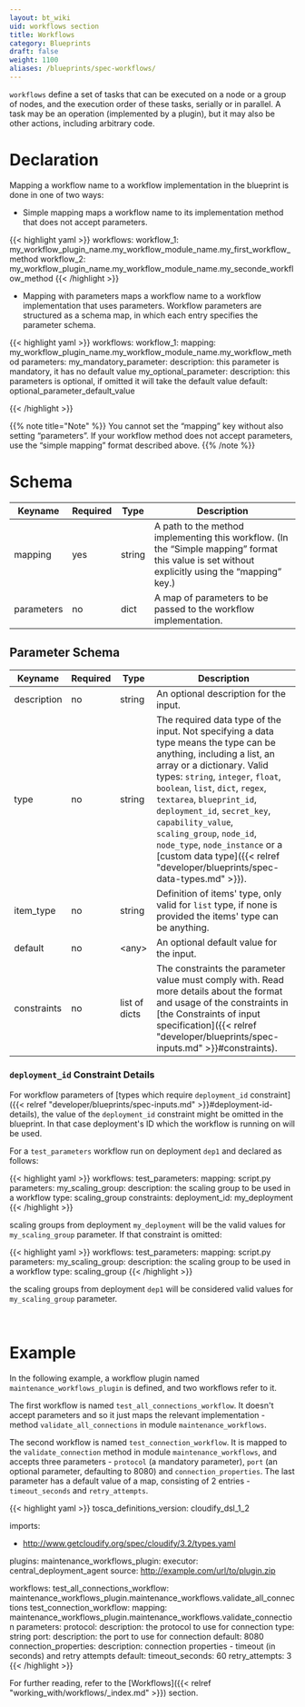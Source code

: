 ```yaml
---
layout: bt_wiki
uid: workflows section
title: Workflows
category: Blueprints
draft: false
weight: 1100
aliases: /blueprints/spec-workflows/
---
```


`workflows` define a set of tasks that can be executed on a node or a group of nodes, and the execution order of these tasks, serially or in parallel. A task may be an operation (implemented by a plugin), but it may also be other actions, including arbitrary code.

# Declaration

Mapping a workflow name to a workflow implementation in the blueprint is done in one of two ways:

* Simple mapping maps a workflow name to its implementation method that does not accept parameters.

{{< highlight  yaml >}}
workflows:
  workflow_1: my_workflow_plugin_name.my_workflow_module_name.my_first_workflow_method
  workflow_2: my_workflow_plugin_name.my_workflow_module_name.my_seconde_workflow_method
{{< /highlight >}}

* Mapping with parameters maps a workflow name to a workflow implementation that uses parameters. Workflow parameters are structured as a schema map, in which each entry specifies the parameter schema.

{{< highlight  yaml >}}
workflows:
  workflow_1:
    mapping: my_workflow_plugin_name.my_workflow_module_name.my_workflow_method
    parameters:
      my_mandatory_parameter:
        description: this parameter is mandatory, it has no default value
      my_optional_parameter:
        description: this parameters is optional, if omitted it will take the default value
        default: optional_parameter_default_value

{{< /highlight >}}

{{% note title="Note" %}}
You cannot set the “mapping” key without also setting “parameters”. If your workflow method does not accept parameters, use the “simple mapping” format described above.
{{% /note %}}


# Schema

Keyname     | Required | Type        | Description
----------- | -------- | ----        | -----------
mapping     | yes      | string      | A path to the method implementing this workflow. (In the “Simple mapping” format this value is set without explicitly using the “mapping” key.)
parameters  | no       | dict        | A map of parameters to be passed to the workflow implementation.


## Parameter Schema

| Keyname     | Required | Type          | Description                                                                                                                                                                                                                                                                                                                                                                                                                                           |
|-------------|----------|---------------|-------------------------------------------------------------------------------------------------------------------------------------------------------------------------------------------------------------------------------------------------------------------------------------------------------------------------------------------------------------------------------------------------------------------------------------------------------|
| description | no       | string        | An optional description for the input.                                                                                                                                                                                                                                                                                                                                                                                                                |
| type        | no       | string        | The required data type of the input. Not specifying a data type means the type can be anything, including a list, an array or a dictionary. Valid types: `string`, `integer`, `float`, `boolean`, `list`, `dict`, `regex`, `textarea`, `blueprint_id`, `deployment_id`, `secret_key`, `capability_value`, `scaling_group`, `node_id`, `node_type`, `node_instance` or a [custom data type]({{< relref "developer/blueprints/spec-data-types.md" >}}). |
| item_type   | no       | string        | Definition of items' type, only valid for `list` type, if none is provided the items' type can be anything.                                                                                                                                                                                                                                                                                                                                           |
| default     | no       | \<any\>       | An optional default value for the input.                                                                                                                                                                                                                                                                                                                                                                                                              |
| constraints | no       | list of dicts | The constraints the parameter value must comply with. Read more details about the format and usage of the constraints in [the Constraints of input specification]({{< relref "developer/blueprints/spec-inputs.md" >}}#constraints).                                                                                                                                                                                                                  |

### `deployment_id` Constraint Details

For workflow parameters of [types which require `deployment_id` constraint]({{< relref "developer/blueprints/spec-inputs.md" >}}#deployment-id-details),
the value of the `deployment_id` constraint might be omitted in the blueprint.  In that case
deployment's ID which the workflow is running on will be used.

For a `test_parameters` workflow run on deployment `dep1` and declared as follows:

{{< highlight  yaml >}}
workflows:
  test_parameters:
    mapping: script.py
    parameters:
      my_scaling_group:
        description: the scaling group to be used in a workflow
        type: scaling_group
        constraints:
          deployment_id: my_deployment
{{< /highlight >}}

scaling groups from deployment `my_deployment` will be the valid values for `my_scaling_group`
parameter.  If that constraint is omitted:

{{< highlight  yaml >}}
workflows:
  test_parameters:
    mapping: script.py
    parameters:
      my_scaling_group:
        description: the scaling group to be used in a workflow
        type: scaling_group
{{< /highlight >}}

the scaling groups from deployment `dep1` will be considered valid values for `my_scaling_group`
parameter.

<br>

# Example

In the following example, a workflow plugin named `maintenance_workflows_plugin` is defined, and two workflows refer to it.

The first workflow is named `test_all_connections_workflow`. It doesn't accept parameters and so it just maps the relevant implementation - method `validate_all_connections` in module `maintenance_workflows`.

The second workflow is named `test_connection_workflow`. It is mapped to the `validate_connection` method in module `maintenance_workflows`, and accepts three parameters - `protocol` (a mandatory parameter), `port` (an optional parameter, defaulting to 8080) and `connection_properties`. The last parameter has a default value of a map, consisting of 2 entries - `timeout_seconds` and `retry_attempts`.

{{< highlight  yaml >}}
tosca_definitions_version: cloudify_dsl_1_2

imports:
  - http://www.getcloudify.org/spec/cloudify/3.2/types.yaml


plugins:
  maintenance_workflows_plugin:
    executor: central_deployment_agent
    source: http://example.com/url/to/plugin.zip

workflows:
  test_all_connections_workflow: maintenance_workflows_plugin.maintenance_workflows.validate_all_connections
  test_connection_workflow:
    mapping: maintenance_workflows_plugin.maintenance_workflows.validate_connection
    parameters:
      protocol:
        description: the protocol to use for connection
        type: string
      port:
        description: the port to use for connection
        default: 8080
      connection_properties:
        description: connection properties - timeout (in seconds) and retry attempts
        default:
          timeout_seconds: 60
          retry_attempts: 3
{{< /highlight >}}


For further reading, refer to the [Workflows]({{< relref "working_with/workflows/_index.md" >}}) section.
